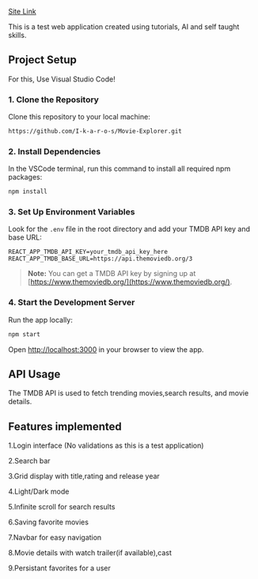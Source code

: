 
[Site Link](https://movie-explorer-lac.vercel.app/login)

This is a test web application created using tutorials, AI and self taught skills.

## Project Setup

For this, Use Visual Studio Code!

### 1. Clone the Repository

Clone this repository to your local machine:

```sh
https://github.com/I-k-a-r-o-s/Movie-Explorer.git
```

### 2. Install Dependencies

In the VSCode terminal, run this command to install all required npm packages:

```sh
npm install
```

### 3. Set Up Environment Variables

Look for the `.env` file in the root directory and add your TMDB API key and base URL:

```
REACT_APP_TMDB_API_KEY=your_tmdb_api_key_here
REACT_APP_TMDB_BASE_URL=https://api.themoviedb.org/3
```

> **Note:** You can get a TMDB API key by signing up at [https://www.themoviedb.org/](https://www.themoviedb.org/).

### 4. Start the Development Server

Run the app locally:

```sh
npm start
```

Open [http://localhost:3000](http://localhost:3000) in your browser to view the app.

## API Usage

The TMDB API is used to fetch trending movies,search results, and movie details.

## Features implemented
1.Login interface (No validations as this is a test application)

2.Search bar

3.Grid display with title,rating and release year

4.Light/Dark mode

5.Infinite scroll for search results

6.Saving favorite movies

7.Navbar for easy navigation

8.Movie details with watch trailer(if available),cast

9.Persistant favorites for a user
